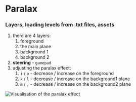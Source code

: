 # Paralax
### Layers, loading levels from .txt files, assets

1. there are 4 layers:
   1. foreground
   2. the main plane
   3. background 1
   4. background 2
2. **steering** - `gamepad`
3. adjusting the paralax effect:
   1. `i` / `o` - decrease / increase on the foreground
   2. `k` / `l` - decrease / increase on the background1 plane
   3. `m` / `,` - decrease / increase on the background2 plane

![Visualisation of the paralax effect](visualisation.gif)